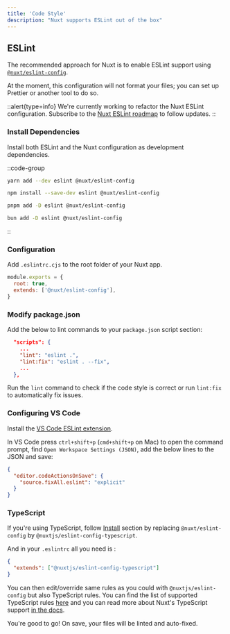 ```yaml
---
title: 'Code Style'
description: "Nuxt supports ESLint out of the box"
---
```


## ESLint

The recommended approach for Nuxt is to enable ESLint support using [`@nuxt/eslint-config`](https://github.com/nuxt/eslint-config).

At the moment, this configuration will not format your files; you can set up Prettier or another tool to do so.

::alert{type=info}
We're currently working to refactor the Nuxt ESLint configuration. Subscribe to the [Nuxt ESLint roadmap](https://github.com/nuxt/eslint-config/issues/303) to follow updates.
::

### Install Dependencies

Install both ESLint and the Nuxt configuration as development dependencies.

::code-group

```bash [yarn]
yarn add --dev eslint @nuxt/eslint-config
```

```bash [npm]
npm install --save-dev eslint @nuxt/eslint-config
```

```bash [pnpm]
pnpm add -D eslint @nuxt/eslint-config
```

```bash [bun]
bun add -D eslint @nuxt/eslint-config
```

::

### Configuration

Add `.eslintrc.cjs` to the root folder of your Nuxt app.

```js
module.exports = {
  root: true,
  extends: ['@nuxt/eslint-config'],
}
```

### Modify package.json

Add the below to lint commands to your `package.json` script section:

```json
  "scripts": {
    ...
    "lint": "eslint .",
    "lint:fix": "eslint . --fix",
    ...
  },
```

Run the `lint` command to check if the code style is correct or run `lint:fix` to automatically fix issues.

### Configuring VS Code

Install the [VS Code ESLint extension](https://marketplace.visualstudio.com/items?itemName=dbaeumer.vscode-eslint).

In VS Code press `ctrl+shift+p` (`cmd+shift+p` on Mac) to open the command prompt, find `Open Workspace Settings (JSON)`, add the below lines to the JSON and save:

```json
{
  "editor.codeActionsOnSave": {
    "source.fixAll.eslint": "explicit"
  }
}
```

### TypeScript

If you're using TypeScript, follow [Install](#install-dependencies) section by replacing `@nuxt/eslint-config` by `@nuxtjs/eslint-config-typescript`.

And in your `.eslintrc` all you need is :

```json
{
  "extends": ["@nuxtjs/eslint-config-typescript"]
}
```

You can then edit/override same rules as you could with `@nuxtjs/eslint-config` but also TypeScript rules.
You can find the list of supported TypeScript rules [here](https://typescript-eslint.io/rules/#supported-rules) and you can read more about Nuxt's TypeScript support [in the docs](https://nuxt.com/docs/guide/concepts/typescript).

You're good to go! On save, your files will be linted and auto-fixed.
